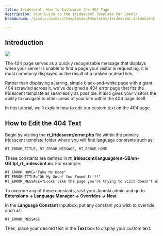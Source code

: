 ```yaml
---
title: Iridescent: How to Customize the 404 Page
description: Your Guide to the Iridescent Template for Joomla
breadcrumb: /joomla:Joomla/!templates:Templates/iridescent:Iridescent

---
```


Introduction
-----

![][template]

The 404 page serves as a quickly recognizable message that displays when your server is unable to find a page your visitor is requesting. It is most commonly displayed as the result of a broken or dead link.

Rather than displaying a jarring, simple black-and-white page with a giant 404 scrawled across it, we've designed a 404 error page that fits the Iridescent template as seamlessly as possible. It also gives your visitors the ability to navigate to other areas of your site within the 404 page itself.

In this tutorial, we'll explain how to edit our custom text on the 404 page.

How to Edit the 404 Text
-----

Begin by visiting the **rt_iridescent/error.php** file within the primary Iridescent template folder where you will find language constants such as: 

~~~ .html
RT_ERROR_TITLE, RT_ERROR_MESSAGE, RT_ERROR_HOME
~~~

These constants are defined in **rt_iridescent/language/en-GB/en-GB.tpl_rt_iridescent.ini**. For example:

~~~ .html
RT_ERROR_HOME="Take Me Home"
RT_ERROR_TITLE="Oh My Gosh! You Found It!!!"
RT_ERROR_MESSAGE="Looks like the page you're trying to visit doesn't exist.<br />Please check the URL and try your luck again."
~~~

To override any of these constants, visit your Joomla admin and go to **Extensions -> Language Manager -> Overrides -> New**.

In the **Language Constant** inputbox, put any constant you wish to override, such as: 

~~~ .html
RT_ERROR_MESSAGE
~~~

Then, place your desired text in the **Text** box to display your custom text.

[template]: assets/404.jpeg